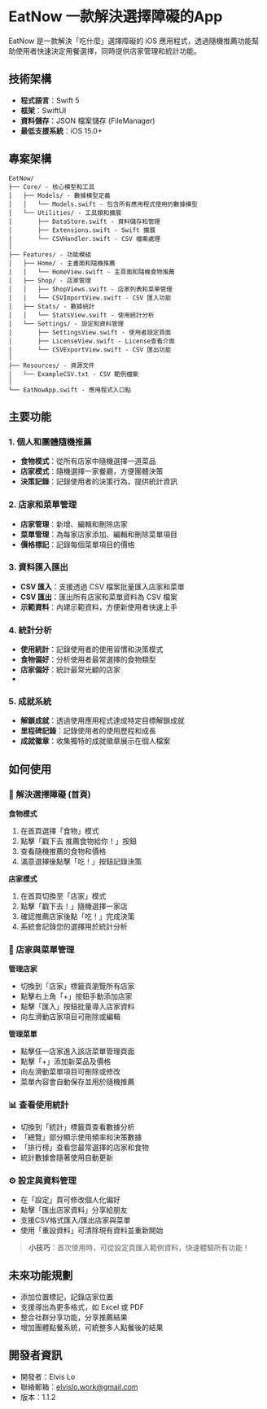 # EatNow 一款解決選擇障礙的App

EatNow 是一款解決「吃什麼」選擇障礙的 iOS 應用程式，透過隨機推薦功能幫助使用者快速決定用餐選擇，同時提供店家管理和統計功能。

## 技術架構

- **程式語言**：Swift 5
- **框架**：SwiftUI
- **資料儲存**：JSON 檔案儲存 (FileManager)
- **最低支援系統**：iOS 15.0+

## 專案架構

```
EatNow/
├── Core/ - 核心模型和工具
│   ├── Models/ - 數據模型定義
│   │   └── Models.swift - 包含所有應用程式使用的數據模型
│   └── Utilities/ - 工具類和擴展
│       ├── DataStore.swift - 資料儲存和管理
│       ├── Extensions.swift - Swift 擴展
│       └── CSVHandler.swift - CSV 檔案處理
│
├── Features/ - 功能模組
│   ├── Home/ - 主畫面和隨機推薦
│   │   └── HomeView.swift - 主頁面和隨機食物推薦
│   ├── Shop/ - 店家管理
│   │   ├── ShopViews.swift - 店家列表和菜單管理
│   │   └── CSVImportView.swift - CSV 匯入功能
│   ├── Stats/ - 數據統計
│   │   └── StatsView.swift - 使用統計分析
│   └── Settings/ - 設定和資料管理
│       ├── SettingsView.swift - 使用者設定頁面
│       ├── LicenseView.swift - License查看介面
│       └── CSVExportView.swift - CSV 匯出功能
│
├── Resources/ - 資源文件
│   └── ExampleCSV.txt - CSV 範例檔案
│
└── EatNowApp.swift - 應用程式入口點
```

## 主要功能

### 1. 個人和團體隨機推薦

- **食物模式**：從所有店家中隨機選擇一道菜品
- **店家模式**：隨機選擇一家餐廳，方便團體決策
- **決策記錄**：記錄使用者的決策行為，提供統計資訊

### 2. 店家和菜單管理

- **店家管理**：新增、編輯和刪除店家
- **菜單管理**：為每家店家添加、編輯和刪除菜單項目
- **價格標記**：記錄每個菜單項目的價格

### 3. 資料匯入匯出

- **CSV 匯入**：支援透過 CSV 檔案批量匯入店家和菜單
- **CSV 匯出**：匯出所有店家和菜單資料為 CSV 檔案
- **示範資料**：內建示範資料，方便新使用者快速上手

### 4. 統計分析

- **使用統計**：記錄使用者的使用習慣和決策模式
- **食物偏好**：分析使用者最常選擇的食物類型
- **店家偏好**：統計最常光顧的店家
- 
### 5. 成就系統

- **解鎖成就**：透過使用應用程式達成特定目標解鎖成就
- **里程碑記錄**：記錄使用者的使用歷程和成長
- **成就徽章**：收集獨特的成就徽章展示在個人檔案

## 如何使用

### 🍔 解決選擇障礙 (首頁)

**食物模式**
1. 在首頁選擇「食物」模式
2. 點擊「戳下去 推薦食物給你！」按鈕
3. 查看隨機推薦的食物和價格
4. 滿意選擇後點擊「吃！」按鈕記錄決策

**店家模式**
1. 在首頁切換至「店家」模式
2. 點擊「戳下去！」隨機選擇一家店
3. 確認推薦店家後點「吃！」完成決策
4. 系統會記錄您的選擇用於統計分析

### 🏪 店家與菜單管理

**管理店家**
- 切換到「店家」標籤頁瀏覽所有店家
- 點擊右上角「+」按鈕手動添加店家
- 點擊「匯入」按鈕批量導入店家資料
- 向左滑動店家項目可刪除或編輯

**管理菜單**
- 點擊任一店家進入該店菜單管理頁面
- 點擊「+」添加新菜品及價格
- 向左滑動菜單項目可刪除或修改
- 菜單內容會自動保存並用於隨機推薦

### 📊 查看使用統計

- 切換到「統計」標籤頁查看數據分析
- 「總覽」部分顯示使用頻率和決策數據
- 「排行榜」查看您最常選擇的店家和食物
- 統計數據會隨著使用自動更新

### ⚙️ 設定與資料管理

- 在「設定」頁可修改個人化偏好
- 點擊「匯出店家資料」分享給朋友
- 支援CSV格式匯入/匯出店家與菜單
- 使用「重設資料」可清除現有資料並重新開始

> **小技巧**：首次使用時，可從設定頁匯入範例資料，快速體驗所有功能！

## 未來功能規劃

- 添加位置標記，記錄店家位置
- 支援導出為更多格式，如 Excel 或 PDF
- 整合社群分享功能，分享推薦結果
- 增加團體點餐系統，可統整多人點餐後的結果

## 開發者資訊

- 開發者：Elvis Lo
- 聯絡郵箱：elvislo.work@gmail.com
- 版本：1.1.2